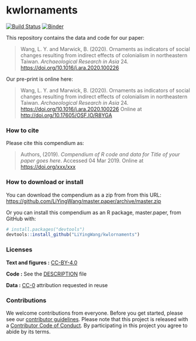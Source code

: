 
<!-- README.md is generated from README.Rmd. Please edit that file -->
kwlornaments
============
[![Build Status](https://travis-ci.org/LiYingWang/kwl-ornaments.svg?branch=master)](https://travis-ci.org/LiYingWang/kwl-ornaments)  [![Binder](https://mybinder.org/badge_logo.svg)](http://beta.mybinder.org/v2/gh/LiYingWang/kwl-ornaments/master?urlpath=rstudio)

This repository contains the data and code for our paper:

> Wang, L. Y. and Marwick, B. (2020). Ornaments as indicators of social changes resulting from indirect effects of colonialism in northeastern Taiwan. *Archaeological Research in Asia* 24. <https://doi.org/10.1016/j.ara.2020.100226>

Our pre-print is online here:

> Wang, L. Y. and Marwick, B. (2020). Ornaments as indicators of social changes resulting from indirect effects of colonialism in northeastern Taiwan. *Archaeological Research in Asia* 24. <https://doi.org/10.1016/j.ara.2020.100226> Online at <http://doi.org/10.17605/OSF.IO/R8YGA>

### How to cite

Please cite this compendium as:

> Authors, (2019). *Compendium of R code and data for Title of your paper goes here*. Accessed 04 Mar 2019. Online at <https://doi.org/xxx/xxx>

### How to download or install

You can download the compendium as a zip from from this URL: <https://github.com/LiYingWang/master.paper/archive/master.zip>

Or you can install this compendium as an R package, master.paper, from GitHub with:

``` r
# install.packages("devtools")
devtools::install_github("LiYingWang/kwlornaments")
```

### Licenses

**Text and figures :** [CC-BY-4.0](http://creativecommons.org/licenses/by/4.0/)

**Code :** See the [DESCRIPTION](DESCRIPTION) file

**Data :** [CC-0](http://creativecommons.org/publicdomain/zero/1.0/) attribution requested in reuse

### Contributions

We welcome contributions from everyone. Before you get started, please see our [contributor guidelines](CONTRIBUTING.md). Please note that this project is released with a [Contributor Code of Conduct](CONDUCT.md). By participating in this project you agree to abide by its terms.
